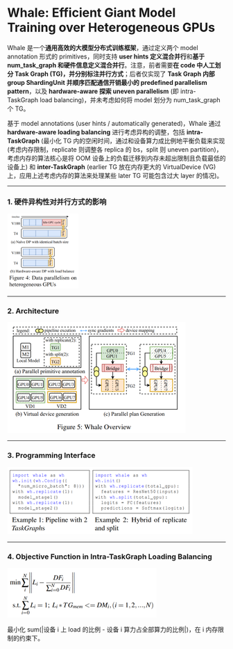 # Whale: Efficient Giant Model Training over Heterogeneous GPUs

Whale 是一个**通用高效的大模型分布式训练框架**，通过定义两个 model annotation 形式的 primitives，同时支持 **user hints 定义混合并行**和**基于 num_task_graph 和硬件信息定义混合并行**。注意，前者需要**在 code 中人工划分 Task Graph (TG)，并分别标注并行方式**；后者仅实现了 **Task Graph 内部 group ShardingUnit 并顺序匹配通信开销最小的 predefined parallelism pattern**，以及 **hardware-aware 探索 uneven parallelism** (即 intra-TaskGraph load balancing)，并未考虑如何将 model 划分为 num_task_graph 个 TG。

基于 model annotations (user hints / automatically generated)，Whale 通过 **hardware-aware loading balancing** 进行考虑异构的调整，包括 **intra-TaskGraph** (最小化 TG 内的空闲时间，通过和设备算力成比例地平衡负载来实现 (考虑内存限制，replicate 则调整各 replica 的 bs，split 则 uneven partition)，考虑内存的算法核心是将 OOM 设备上的负载迁移到内存未超出限制且负载最低的设备上) 和 **inter-TaskGraph** (earlier TG 放在内存更大的 VirtualDevice (VG) 上，应用上述考虑内存的算法来处理某些 later TG 可能包含过大 layer 的情况)。

----

### 1. 硬件异构性对并行方式的影响

<img src="./figures/dp.png" alt="avatar" style="zoom:40%;" />

-----

### 2. Architecture

<img src="./figures/arch.png" alt="avatar" style="zoom:50%;" />

---------

### 3. Programming Interface

<img src="./figures/program.png" alt="avatar" style="zoom:50%;" />

------

### 4. Objective Function in Intra-TaskGraph Loading Balancing

<img src="./figures/obj.png" alt="avatar" style="zoom:50%;" />

最小化 sum(|设备 i 上 load 的比例 - 设备 i 算力占全部算力的比例|)，在 i 内存限制的约束下。
